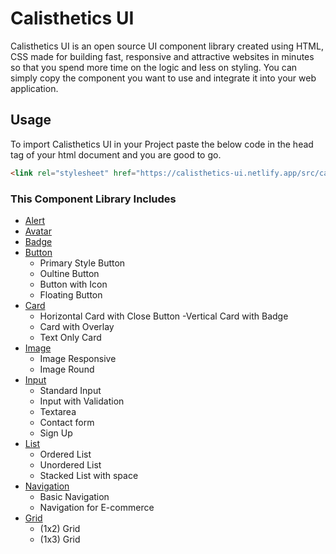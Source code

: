 # Calisthetics UI

Calisthetics UI is an open source UI component library created using HTML, CSS made for building fast, responsive and attractive websites in minutes so that you spend more time on the logic and less on styling. You can simply copy the component you want to use and integrate it into your web application.

## Usage

To import Calisthetics UI in your Project paste the below code in the head tag of your html document and you are good to go.

```html
<link rel="stylesheet" href="https://calisthetics-ui.netlify.app/src/cali-ui.css" />
```


### This Component Library Includes


- [Alert](https://calisthetics-ui.netlify.app/src/components/alert/alert.html)
- [Avatar](https://calisthetics-ui.netlify.app/src/components/avatar/avatar.html)
- [Badge](https://calisthetics-ui.netlify.app/src/components/badge/badge.html)
- [Button](https://calisthetics-ui.netlify.app/src/components/button/button.html)
  - Primary Style Button
  - Oultine Button
  - Button with Icon
  - Floating Button
- [Card](https://calisthetics-ui.netlify.app/src/components/card/card.html)
  - Horizontal Card with Close Button
  -Vertical Card with Badge
  - Card with Overlay
  - Text Only Card
- [Image](https://calisthetics-ui.netlify.app/src/components/image/image.html)
  - Image Responsive
  - Image Round
- [Input](https://artsyui.netlify.app/src/components/input/input.html)
  - Standard Input
  - Input with Validation
  - Textarea
  - Contact form
  - Sign Up
- [List](https://calisthetics-ui.netlify.app/src/components/list/list.html)
  - Ordered List
  - Unordered List
  - Stacked List with space
- [Navigation](https://calisthetics-ui.netlify.app/src/components/navigation/navigation.html)
  - Basic Navigation
  - Navigation for E-commerce
- [Grid](https://calisthetics-ui.netlify.app/src/components/navigation/navigation.html)
  - (1x2) Grid
  - (1x3) Grid